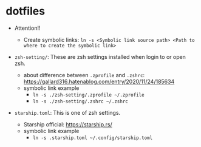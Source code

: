 # dotfiles

* Attention!!
  * Create symbolic links: `ln -s <Symbolic link source path> <Path to where to create the symbolic link>`

* `zsh-setting/`: These are zsh settings installed when login to or open zsh.
  * about difference between `.zprofile` and `.zshrc`: https://gallard316.hatenablog.com/entry/2020/11/24/185634
  * symbolic link example
    * `ln -s ./zsh-setting/.zprofile ~/.zprofile`
    * `ln -s ./zsh-setting/.zshrc ~/.zshrc`

* `starship.toml`: This is one of zsh settings.
  * Starship official: https://starship.rs/
  * symbolic link example
    * `ln -s .starship.toml ~/.config/starship.toml`